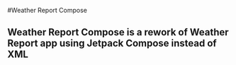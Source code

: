 #Weather Report Compose
## Weather Report Compose is a rework of Weather Report app using Jetpack Compose instead of XML
